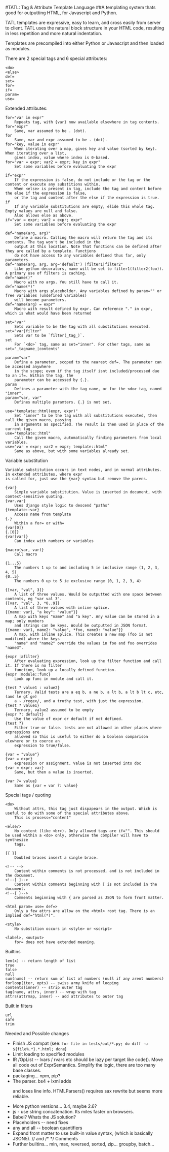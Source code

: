 #TATL: Tag & Attribute Template Language
##A templating system thats good for outputting HTML, for Javascript and Python.

TATL templates are expressive, easy to learn, and cross easily from
server to client. TATL uses the natural block structure in your HTML code,
resulting in less repetition and more natural indentation.

Templates are precompiled into either Python or Javascript and then loaded
as modules.

There are 2 special tags and 6 special attributes:

	<do>
	<else>
	def=
	set=
	for=
	if=
	param=
	use=

Extended attributes:

	for="var in expr"
		Repeats tag, with {var} now available elsewhere in tag contents.
	for="expr"
		Same, var assumed to be . (dot).
	for
		Same, var and expr assumed to be . (dot).
	for="key, value in expr"
		When iterating over a map, gives key and value (sorted by key). When iterating over a list,
        gives index, value where index is 0-based.
	for="var = expr; var2 = expr; key in expr"
		Set some variables before evaluating the expr

	if="expr"
		If the expression is false, do not include or the tag or the content or execute any substitions within.
        When <else> is present in tag, include the tag and content before the else if the expression is false,
        or the tag and content after the else if the expression is true.
	if
		If any variable substitutions are empty, elide this whole tag. Empty values are null and false.
        Also allows else as above.
	if="var = expr; var2 = expr; expr"
		Set some variables before evaluating the expr

	def="name(arg, arg)"
		Define a macro. Calling the macro will return the tag and its contents. The tag won't be included in the
        output at this location. Note that functions can be defined after they are called by a template. Functions
        do not have access to any variables defined thus far, only parameters.
	def="name(arg, arg, arg='default') |filter1|filter2"
		Like python decorators, name will be set to filter1(filter2(foo)). A primary use of filters is caching.
	def="name()"
		Macro with no args. You still have to call it.
	def="name(*)"
		Macro with args placeholder. Any variables defined by param="" or free variables (undefined variables)
        will become parameters.
	def="name(arg) = expr"
		Macro with result defined by expr. Can reference "." in expr, which is what would have been returned

	set="var"
		Sets variable to be the tag with all substitutions executed.
	set="var|filter"
		Sets var to be `filter(_tag_)`.
	set
		For `<do>` tag, same as set="inner". For other tags, same as set="_tagname_|contents"

	param="var"
		Define a parameter, scoped to the nearest def=. The parameter can be accessed anywhere
		in the scope; even if the tag itself isnt included/processed due to an if=. Within the tag, the
		parameter can be accessed by {.}.
	param
		Defines a parameter with the tag name, or for the <do> tag, named "inner".
	param="var, var"
		Defines multiple paramters. {.} is not set.

	use="template::html(expr, expr)"
		Set "inner" to be the tag with all substitutions executed, then call the given macro, passing
        in arguments as specified. The result is then used in place of the current tag.
	use="template::html"
		Call the given macro, automatically finding parameters from local variables.
	use="var = expr; var2 = expr; template::html"
		Same as above, but with some variables already set.

Variable substitution

	Variable substitution occurs in text nodes, and in normal attributes. In extended attributes, where expr
	is called for, just use the {var} syntax but remove the parens.

	{var}
		Simple variable substitution. Value is inserted in document, with context-sensitive quoting.
	{var.var}
		Uses django style logic to descend "paths"
	{template::var}
		Access name from template
	{.}
		Within a for= or with=
	{var[0]}
	{.[0]}
	{var[var]}
		Can index with numbers or variables

	{macro(var, var)}
		Call macro

	{1...5}
		The numbers 1 up to and including 5 ie inclusive range (1, 2, 3, 4, 5)
	{0..5}
		The numbers 0 up to 5 ie exclusive range (0, 1, 2, 3, 4)

	{[var, "val", 3]}
		A list of three values. Would be outputted with one space between contents, eg "var val 3".
	{[var, "val", 3, *0..9]}
		A list of three values with inline splice.
    {{name: var1, "a key": "value"}}
        A map with keys "name" and "a key". Any value can be stored in a map; only numbers
        and strings can be keys. Would be outputted in JSON format.
	{{name: var1, name2: "value", *foo, name3: "value"}}
		A map, with inline splice. This creates a new map (foo is not modified) where the keys
        "name" and "name2" override the values in foo and foo overrides "name3".

	{expr |afilter}
		After evaluating expression, look up the filter function and call it. If there is no filter
        function, look up a locally defined function.
    {expr |module::func}
        Look up func in module and call it.

	{test ? value1 : value2}
		Ternary. Valid tests are a eq b, a ne b, a lt b, a lt b lt c, etc, (and le gt ge)
		a ~ /regex/, and a truthy test, with just the expression.
	{test ? value1}
		Ternary, value2 assumed to be empty
	{expr ?: default}
        Use the value of expr or default if not defined.
    {test ?}
        Either true or false. tests are not allowed in other places where expressions are
        allowed so this is useful to either do a boolean comparison elewhere or to coerce an
        expression to true/false.

	{var = "value"}
	{var = expr}
		expression or assignment. Value is not inserted into doc
	{var = expr; var}
		Same, but then a value is inserted.

    {var ?= value}
        Same as {var = var ?: value}



Special tags / quoting

	<do>
		Without attrs, this tag just dispapears in the output. Which is useful to do with some of the special attributes above.
		This is process="content"

	<else/>
		No content (like <br>). Only allowed tags are if="". This should be used within a <do> only, otherwise the compiler will have to synthesize
		tags.

	{{ }}
		Doubled braces insert a single brace.

	<!-- -->
		Content within comments is not processed, and is not included in the document.
	<!--[ ]-->
		Content within comments beginning with [ is not included in the document.
	<!--{ }-->
		Comments beginning with { are parsed as JSON to form front matter.

	<html param= use= def=>
		Only a few attrs are allow on the <html> root tag. There is an implied def="html(*)".

	<style>
		No substition occurs in <style> or <script>

	<label>, <output>
		for= does not have extended meaning.

Builtins

    len(x) -- return length of list
    true
    false
    null
    sum(nums) -- return sum of list of numbers (null if any arent numbers)
    forloop(iter, opts) -- swiss army knife of looping
    contents(inner) -- strip outer tag
    tag(name, attrs, inner) -- wrap with tag
    attrs(attrmap, inner) -- add attributes to outer tag

Built in filters

    url
    safe
    trim


Needed and Possible changes

* Finish JS compat (see: `for file in tests/out/*.py; do diff -u ${file%.*}.*.html; done`)
* Limit loading to specified modules
* IR /OpList -- lvars / rvars etc should be lazy per target like code(). Move all code out of ExprSemantics. Simplify the logic, there are too many base classes.
* packaging... npm, pip?
* The parser. bs4 + lxml adds <html><body><p> and loses line info. HTMLParsers() requires sax rewrite but seems more reliable.
* More python versions... 3.4, maybe 2.6?
* js - use string concatenation. Its miles faster on browsers.
* Babel? Whats the JS solution?
* Placeholders -- need fixes
* any and all -- boolean quantifiers
* Expand front matter to use built-in value syntax, (which is basically JSON5). // and /* */ Comments
* Further builtins... min, max, reversed, sorted, zip... groupby, batch...
